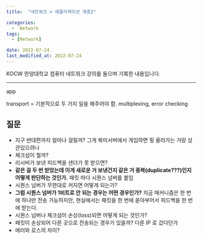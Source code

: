 ```yaml
---
title:  "네트워크 > 애플리케이션 계층2" 

categories:
  -  Network
tags:
  - [Network]

date: 2022-07-24
last_modified_at: 2022-07-24
---
```


KOCW 한양대학교 컴퓨터 네트워크 강의를 들으며 기록한 내용입니다. 

---

app

transport = 기본적으로 두 가지 일을 해주어야 함. multiplexing, error checking

## **질문**  
- 지구 반대편까지 얼마나 걸릴까? 그게 북미서버에서 게임하면 핑 올라가는 거랑 상관있으려나
- 체크섬이 뭘까?
- 리시버가 보낸 피드백을 샌더가 못 받으면?
- **같은 걸 두 번 받았는데 이게 새로운 거 보낸건지 같은 거 중복(duplicate???)인지 어떻게 판단하는 것인가.** 
패킷 마다 시퀀스 넘버를 붙임
- 시퀀스 넘버가 무한대로 커지면 어떻게 되는가?
- **그럼 시퀀스 넘버가 1비트로 안 되는 경우는 어떤 경우인가?** 
지금 매커니즘은 한 번에 하나만 전송 가능하지만, 현실에서는 패킷을 한 번에 쏟아부어서 피드백을 한 번에 받는다.
- 시퀀스 넘버나 체크섬이 손상(loss)되면 어떻게 되는 것인가?
- 패킷이 손상되어 다른 곳으로 전송되는 경우가 있을까? 다른 IP 로 갔다던가
- 에러와 로스의 차이?